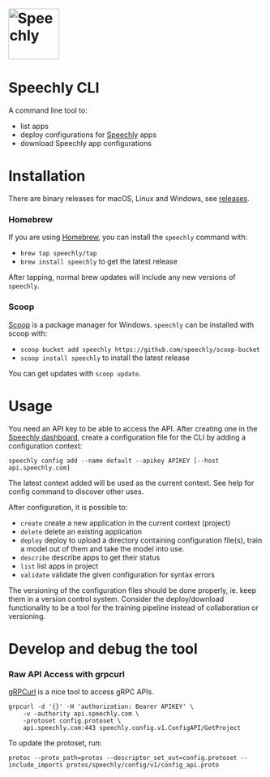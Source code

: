 # <a href="https://www.speechly.com/"><img src="https://www.speechly.com/images/logo.png" height="100" alt="Speechly"></a>

# Speechly CLI

A command line tool to:

- list apps
- deploy configurations for [Speechly](https://www.speechly.com/) apps
- download Speechly app configurations

# Installation

There are binary releases for macOS, Linux and Windows, see [releases](https://github.com/speechly/cli/releases).

### Homebrew

If you are using [Homebrew](https://brew.sh), you can install the `speechly` command with:

- `brew tap speechly/tap`
- `brew install speechly` to get the latest release

After tapping, normal brew updates will include any new versions of `speechly`.

### Scoop

[Scoop](https://github.com/lukesampson/scoop) is a package manager for Windows. `speechly` can be installed with scoop with:

- `scoop bucket add speechly https://github.com/speechly/scoop-bucket`
- `scoop install speechly` to install the latest release

You can get updates with `scoop update`.

# Usage

You need an API key to be able to access the API. After creating one in the
[Speechly dashboard](https://www.speechly.com/dashboard/), create a
configuration file for the CLI by adding a configuration context:

    speechly config add --name default --apikey APIKEY [--host api.speechly.com]

The latest context added will be used as the current context. See help for config
command to discover other uses.

After configuration, it is possible to:

- `create` create a new application in the current context (project)
- `delete` delete an existing application
- `deploy` deploy to upload a directory containing configuration file(s), train a model out of them and take the model into use.
- `describe` describe apps to get their status
- `list` list apps in project
- `validate` validate the given configuration for syntax errors

The versioning of the configuration files should be done properly, ie. keep them in a version control system. Consider the deploy/download functionality to be a tool for the training pipeline instead of collaboration or versioning.

# Develop and debug the tool

### Raw API Access with grpcurl

[gRPCurl](https://github.com/fullstorydev/grpcurl) is a nice tool to access gRPC APIs.

    grpcurl -d '{}' -H 'authorization: Bearer APIKEY' \
        -v -authority api.speechly.com \
        -protoset config.protoset \
        api.speechly.com:443 speechly.config.v1.ConfigAPI/GetProject

To update the protoset, run:

    protoc --proto_path=protos --descriptor_set_out=config.protoset --include_imports protos/speechly/config/v1/config_api.proto
